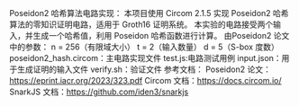 Poseidon2 哈希算法电路实现：
本项目使用 Circom 2.1.5 实现 Poseidon2 哈希算法的零知识证明电路，适用于 Groth16 证明系统。
本实验的电路接受两个输入，并生成一个哈希值，利用 Poseidon 哈希函数进行计算。
由Poseidon2 论文中的参数：
n = 256（有限域大小）
t = 2（输入数量）
d = 5（S-box 度数）
poseidon2\_hash.circom：主电路实现文件
test.js:电路测试用例
input.json：用于生成证明的输入文件
verify.sh：验证文件
参考文档：
Poseidon2 论文：https://eprint.iacr.org/2023/323.pdf
Circom 文档：https://docs.circom.io/
SnarkJS 文档：https://github.com/iden3/snarkjs

